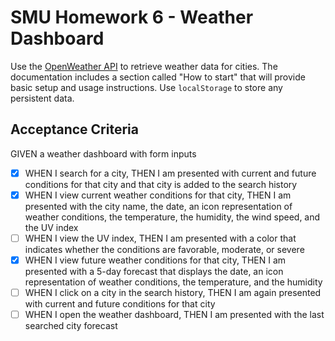 # SMU Homework 6 - Weather Dashboard

Use the [OpenWeather API](https://openweathermap.org/api) to retrieve weather data for cities. The documentation includes a section called "How to start" that will provide basic setup and usage instructions. Use `localStorage` to store any persistent data.

## Acceptance Criteria

GIVEN a weather dashboard with form inputs

- [X] WHEN I search for a city, THEN I am presented with current and future conditions for that city and that city is added to the search history
- [X] WHEN I view current weather conditions for that city, THEN I am presented with the city name, the date, an icon representation of weather conditions, the temperature, the humidity, the wind speed, and the UV index
- [ ] WHEN I view the UV index, THEN I am presented with a color that indicates whether the conditions are favorable, moderate, or severe
- [X] WHEN I view future weather conditions for that city, THEN I am presented with a 5-day forecast that displays the date, an icon representation of weather conditions, the temperature, and the humidity
- [ ] WHEN I click on a city in the search history, THEN I am again presented with current and future conditions for that city
- [ ] WHEN I open the weather dashboard, THEN I am presented with the last searched city forecast
